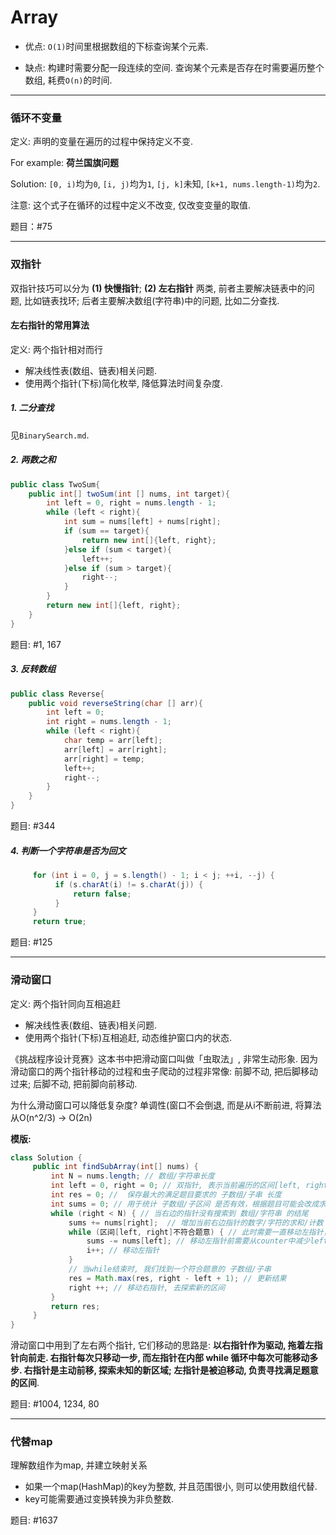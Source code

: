 # Array

* 优点: `O(1)`时间里根据数组的下标查询某个元素.

* 缺点: 构建时需要分配一段连续的空间. 查询某个元素是否存在时需要遍历整个数组, 耗费`O(n)`的时间.

---

### 循环不变量

定义: 声明的变量在遍历的过程中保持定义不变.

For example: **荷兰国旗问题**

Solution: `[0, i)`均为`0`, `[i, j)`均为`1`, `[j, k]`未知, `[k+1, nums.length-1)`均为`2`.

注意: 这个式子在循环的过程中定义不改变, 仅改变变量的取值.

题目：#75

---

### 双指针

双指针技巧可以分为 **(1) 快慢指针**; **(2) 左右指针** 两类, 前者主要解决链表中的问题, 比如链表找环; 
后者主要解决数组(字符串)中的问题, 比如二分查找.

#### 左右指针的常用算法

定义: 两个指针相对而行

* 解决线性表(数组、链表)相关问题.
* 使用两个指针(下标)简化枚举, 降低算法时间复杂度.

##### 1. 二分查找

见`BinarySearch.md`.

##### 2. 两数之和
   
```java
public class TwoSum{
    public int[] twoSum(int [] nums, int target){
        int left = 0, right = nums.length - 1;
        while (left < right){
            int sum = nums[left] + nums[right];
            if (sum == target){
                return new int[]{left, right};
            }else if (sum < target){
                left++;
            }else if (sum > target){
                right--;
            }
        }
        return new int[]{left, right};
    }
}
```

题目: #1, 167

##### 3. 反转数组

```java
public class Reverse{
    public void reverseString(char [] arr){
        int left = 0;
        int right = nums.length - 1;
        while (left < right){
            char temp = arr[left];
            arr[left] = arr[right];
            arr[right] = temp;
            left++;
            right--;
        }
    }
}
```

题目: #344

##### 4. 判断一个字符串是否为回文

```java
     for (int i = 0, j = s.length() - 1; i < j; ++i, --j) {
          if (s.charAt(i) != s.charAt(j)) {
              return false;
          }
     }
     return true;
```

题目: #125

---

### 滑动窗口

定义: 两个指针同向互相追赶

* 解决线性表(数组、链表)相关问题.
* 使用两个指针(下标)互相追赶, 动态维护窗口内的状态.

《挑战程序设计竞赛》这本书中把滑动窗口叫做「虫取法」, 非常生动形象.
因为滑动窗口的两个指针移动的过程和虫子爬动的过程非常像: 前脚不动, 把后脚移动过来; 后脚不动, 把前脚向前移动.

为什么滑动窗口可以降低复杂度? 单调性(窗口不会倒退, 而是从i不断前进, 将算法从O(n^2/3) -> O(2n)

**模版:**

```java
class Solution {
     public int findSubArray(int[] nums) {
         int N = nums.length; // 数组/字符串长度
         int left = 0, right = 0; // 双指针, 表示当前遍历的区间[left, right], 闭区间
         int res = 0; //  保存最大的满足题目要求的 子数组/子串 长度
         int sums = 0; // 用于统计 子数组/子区间 是否有效，根据题目可能会改成求和/计数
         while (right < N) { // 当右边的指针没有搜索到 数组/字符串 的结尾
             sums += nums[right];  // 增加当前右边指针的数字/字符的求和/计数
             while (区间[left, right]不符合题意) { // 此时需要一直移动左指针，直至找到一个符合题意的区间
                 sums -= nums[left]; // 移动左指针前需要从counter中减少left位置字符的求和/计数
                 i++; // 移动左指针
             }
             // 当while结束时, 我们找到一个符合题意的 子数组/子串
             res = Math.max(res, right - left + 1); // 更新结果
             right ++; // 移动右指针, 去探索新的区间
         }
         return res;
     }
}
```

滑动窗口中用到了左右两个指针, 它们移动的思路是: **以右指针作为驱动, 拖着左指针向前走.
右指针每次只移动一步, 而左指针在内部 while 循环中每次可能移动多步.
右指针是主动前移, 探索未知的新区域; 左指针是被迫移动, 负责寻找满足题意的区间**.

题目: #1004, 1234, 80

---
 
### 代替map
 
理解数组作为map, 并建立映射关系
 
* 如果一个map(HashMap)的key为整数, 并且范围很小, 则可以使用数组代替.
* key可能需要通过变换转换为非负整数.
 
题目: #1637